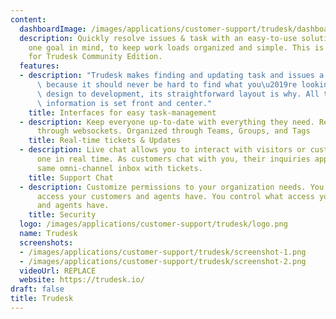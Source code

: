```yaml
---
content:
  dashboardImage: /images/applications/customer-support/trudesk/dashboard.png
  description: Quickly resolve issues & task with an easy-to-use solution. Built with
    one goal in mind, to keep work loads organized and simple. This is the source
    for Trudesk Community Edition.
  features:
  - description: "Trudesk makes finding and updating task and issues a breeze \u2013\
      \ because it should never be hard to find what you\u2019re looking for. From\
      \ design to development, its straightforward layout is why. All the essential\
      \ information is set front and center."
    title: Interfaces for easy task-management
  - description: Keep everyone up-to-date with everything they need. Real time updates
      through websockets. Organized through Teams, Groups, and Tags
    title: Real-time tickets & Updates
  - description: Live chat allows you to interact with visitors or customers one on
      one in real time. As customers chat with you, their inquiries appear in the
      same omni-channel inbox with tickets.
    title: Support Chat
  - description: Customize permissions to your organization needs. You control what
      access your customers and agents have. You control what access your customers
      and agents have.
    title: Security
  logo: /images/applications/customer-support/trudesk/logo.png
  name: Trudesk
  screenshots:
  - /images/applications/customer-support/trudesk/screenshot-1.png
  - /images/applications/customer-support/trudesk/screenshot-2.png
  videoUrl: REPLACE
  website: https://trudesk.io/
draft: false
title: Trudesk
---
```


